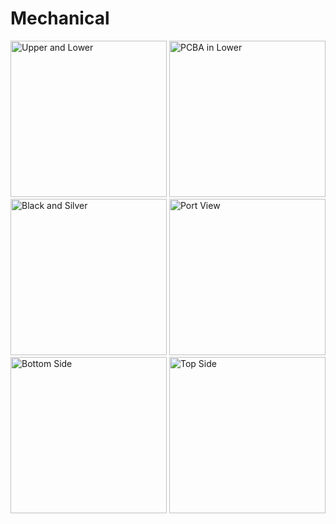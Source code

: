 # Mechanical

<img src="https://raw.githubusercontent.com/colonDdesigns/Anduril-USB-Hub/main/docs/silver upper, lower.jpg" alt="Upper and Lower" height="250"/> <img src="https://raw.githubusercontent.com/colonDdesigns/Anduril-USB-Hub/main/docs/pcb in lower.jpg" alt="PCBA in Lower" height="250"/> 
<img src="https://raw.githubusercontent.com/colonDdesigns/Anduril-USB-Hub/main/docs/black, silver side by side.jpg" alt="Black and Silver" height="250"/> <img src="https://raw.githubusercontent.com/colonDdesigns/Anduril-USB-Hub/main/docs/clamshell view.jpg" alt="Port View" height="250"/><img src="https://raw.githubusercontent.com/colonDdesigns/Anduril-USB-Hub/main/docs/bottom side.jpg" alt="Bottom Side" height="250"/>  <img src="https://raw.githubusercontent.com/colonDdesigns/Anduril-USB-Hub/main/docs/closed assy.jpg" alt="Top Side" height="250"/>